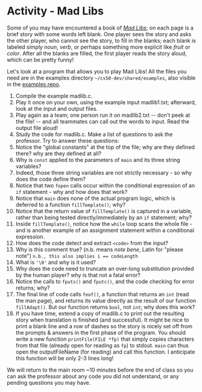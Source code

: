 # Activity - Mad Libs

Some of you may have encountered a book of [*Mad Libs*](https://www.madlibs.com); on each page is a brief story with some words left blank.
One player sees the story and asks the other player, who cannot see the story, to fill in the blanks; each blank is labeled simply *noun*, *verb*, or perhaps something more explicit like *fruit* or *color*.
After all the blanks are filled, the first player reads the story aloud, which can be pretty funny!

Let's look at a program that allows you to play Mad Libs!
All the files you need are in the examples directory `~/cs50-dev/shared/examples`,
also visible in the [examples repo](https://github.com/cs50dartmouth21FS1/examples).

1. Compile the example madlib.c.
2. Play it once on your own, using the example input madlib1.txt; afterward, look at the input and output files.
2. Play again as a team; one person run it on madlib2.txt -- don't peek at the file! -- and all teammates can call out the words to input.  Read the output file aloud!
1. Study the code for madlib.c.
  Make a list of questions to ask the professor.
  Try to answer these questions:
  1. Notice the "global constants" at the top of the file; why are they defined there? why are they defined at all?
  1. Why is `const` applied to the parameters of `main` and its three string variables?
  2. Indeed, those three string variables are not strictly necessary - so why does the code define them?
  3. Notice that two `fopen` calls occur within the conditional expression of an `if` statement - why and how does that work?
  4. Notice that `main` does none of the actual program logic, which is deferred to a function `fillTemplate()`; why?
  5. Notice that the return value of `fillTemplate()` is captured in a variable, rather than being tested directly/immediately by an `if` statement; why?
  6. Inside `fillTemplate()`, notice how the `while` loop scans the whole file - and is another example of an assignment statement within a conditional expression.
  7. How does the code detect and extract `<code>` from the input?
  8. Why is this comment true? (n.b. means *note bene*, Latin for "please note") `n.b., this also implies i == codeLength`
  9. What is `'\0'` and why is it used?
  10. Why does the code need to truncate an over-long substitution provided by the human player? why is that not a fatal error?
  11. Notice the calls to `fputs()` and `fputc()`, and the code checking for error returns; why?
  12. The final line of code calls `feof()`, a function that returns an `int` (read the man page), and returns its value directly as the result of our function `fillAdapt()`.  But our function returns `bool`, not `int`; why does this work?
1. If you have time, extend a copy of madlib.c to print out the resulting story when translation is finished (and successful).
  It might be nice to print a blank line and a row of dashes so the story is nicely set off from the prompts & answers in the first phase of the program.
  You should write a new function `printFile(FILE *fp)` that simply copies characters from that file (already open for reading as `fp`) to stdout.
  `main` can thus open the outputFileName (for reading) and call this function.
  I anticipate this function will be only 2-3 lines long!

We will return to the main room ~10 minutes before the end of class so you can ask the professor about any code you did not understand, or any pending questions you may have.
